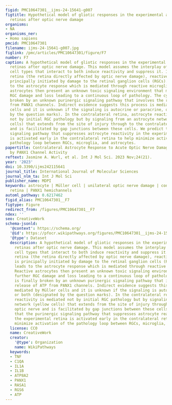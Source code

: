 ```yaml
---
figid: PMC10647301__ijms-24-15641-g007
figtitle: Hypothetical model of gliotic responses in the experimental and contralateral
  retinas after optic nerve damage
organisms:
- NA
organisms_ner:
- Homo sapiens
pmcid: PMC10647301
filename: ijms-24-15641-g007.jpg
figlink: /pmc/articles/PMC10647301/figure/F7
number: F7
caption: A hypothetical model of gliotic responses in the experimental and contralateral
  retinas after optic nerve damage. This model assumes the interplay of 4 retinal
  cell types that interact to both induce reactivity and suppress it. In the experimental
  retina (the retina directly affected by optic nerve damage), reactive gliosis is
  principally initiated by damage to the retinal ganglion cells (RGCs). This leads
  to the astrocyte response which is mediated through reactive microglia. Reactive
  astrocytes then present an unknown toxic signaling environment that mediates further
  RGC damage and loss leading to a continuous loop of pathology. The cycle is finally
  broken by an unknown purinergic signaling pathway that involves the release of ATP
  from PANX1 channels. Indirect evidence suggests this process is mediated by Müller
  cells and it is unknown if the signaling is autocrine or paracrine, or both (designated
  by the question marks). In the contralateral retina, astrocyte reactivity is mediated
  not by initial RGC pathology but by signaling from an astrocyte network (yellow
  cells) that extends from the site of injury through to the contralateral optic nerve
  and is facilitated by gap junctions between these cells. We predict that the purinergic
  signaling pathway that suppresses astrocyte reactivity in the experimental retina
  is activated early in the contralateral retina to help minimize activation of the
  pathology loop between RGCs, microglia, and astrocytes.
papertitle: Contralateral Astrocyte Response to Acute Optic Nerve Damage Is Mitigated
  by PANX1 Channel Activity
reftext: Jasmine A. Wurl, et al. Int J Mol Sci. 2023 Nov;24(21).
year: '2023'
doi: 10.3390/ijms242115641
journal_title: International Journal of Molecular Sciences
journal_nlm_ta: Int J Mol Sci
publisher_name: MDPI
keywords: astrocyte | Müller cell | unilateral optic nerve damage | contralateral
  retina | PANX1 hemichannels
automl_pathway: 0.6217462
figid_alias: PMC10647301__F7
figtype: Figure
redirect_from: /figures/PMC10647301__F7
ndex: ''
seo: CreativeWork
schema-jsonld:
  '@context': https://schema.org/
  '@id': https://pfocr.wikipathways.org/figures/PMC10647301__ijms-24-15641-g007.html
  '@type': Dataset
  description: A hypothetical model of gliotic responses in the experimental and contralateral
    retinas after optic nerve damage. This model assumes the interplay of 4 retinal
    cell types that interact to both induce reactivity and suppress it. In the experimental
    retina (the retina directly affected by optic nerve damage), reactive gliosis
    is principally initiated by damage to the retinal ganglion cells (RGCs). This
    leads to the astrocyte response which is mediated through reactive microglia.
    Reactive astrocytes then present an unknown toxic signaling environment that mediates
    further RGC damage and loss leading to a continuous loop of pathology. The cycle
    is finally broken by an unknown purinergic signaling pathway that involves the
    release of ATP from PANX1 channels. Indirect evidence suggests this process is
    mediated by Müller cells and it is unknown if the signaling is autocrine or paracrine,
    or both (designated by the question marks). In the contralateral retina, astrocyte
    reactivity is mediated not by initial RGC pathology but by signaling from an astrocyte
    network (yellow cells) that extends from the site of injury through to the contralateral
    optic nerve and is facilitated by gap junctions between these cells. We predict
    that the purinergic signaling pathway that suppresses astrocyte reactivity in
    the experimental retina is activated early in the contralateral retina to help
    minimize activation of the pathology loop between RGCs, microglia, and astrocytes.
  license: CC0
  name: CreativeWork
  creator:
    '@type': Organization
    name: WikiPathways
  keywords:
  - TNF
  - C1QA
  - IL1A
  - IL1B
  - ATP8A2
  - PANX1
  - RASA1
  - RGS6
  - ATP
---
```

